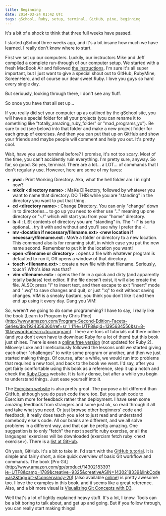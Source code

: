 ```yaml
---
title: Beginning
date: 2014-03-24 01:42 UTC
tags: gSchool, Ruby, setup, terminal, GitHub, pine, beginning
---
```


It's a bit of a shock to think that three full weeks have passed.

I started gSchool three weeks ago, and it's a bit insane how much we have learned. I really don't know where to start.

First we set up our computers. Luckily, our instructors Mike and Jeff compiled a complete run-through of our computer setup.
We started with a fresh MacBook Air and followed [the instructions](http://tutorials.gschool.it/computer_setup). I'm sure
it's all super important, but I just want to give a special shout out to GitHub, RubyMine, ScreenHero, and of course our dear
sweet Ruby. I love you guys so hard every single day.

But seriously, looking through there, I don't see any fluff.

So once you have that all set up...

If you really did set your computer up as outlined by the gSchool site, you will have a special folder for all your
projects (you can rename it to something like "totally\_amazing\_ruby\_folder" or "mad\_programs\_yo"). Be sure to cd (see below) into that
folder and make a new project folder for each group of exercises. And then you can put that up on GitHub and show your friends
and maybe people will comment and help you out. It's pretty cool.

Wait, have you used terminal before? I promise, it's not too scary. Most of the time, you can't accidently ruin everything.
I'm pretty sure, anyway. So far, so good. So yes, terminal. There are a lot... a LOT... of commands that I don't regularly use.
However, here are some of my faves:

* **pwd** : Print Working Directory. Aka, what the hell folder am I in right now?
* **mkdir &lt;directory name>** : MaKe DIRectory, followed by whatever you want to name that directory. DO THIS while you are "standing"
in the directory you want to put that thing.
* **cd &lt;directory name>** : Change Directory. You can only "change" down in to directories... to go up you need to either use ".." meaning
up one directory or "~/" which will start you from your "home" directory.
* **ls -l** : LiSt contents of directory you are "standing" in. The "-l" is sorta optional... try it with and without and you'll
see why I prefer the -l.
* **mv &lt;location if necessary/filename.ext> &lt;new location if necessary/filename.ext** : MoVe a folder or directory to a new location.
This command also is for renaming stuff, in which case you put the new name second. Remember to put it in the location you want!
* **open &lt;filename or directory>** : opens a file with whatever program is defaulted to run it, OR opens a window of that directory.
* **touch &lt;filename.ext>** : create a new file with that filename. Seriously, touch? Who's idea was that?
* **vim &lt;filename.ext>** : opens the file in a quick and dirty (and apparently totally badass) text editor. If the file doesn't exist,
it will also create the file. ALSO: press "i" to insert text, and then escape to exit "insert" mode and ":wq" to save changes
and quit, or just ":q" to exit without saving changes. VIM is a sneaky bastard, you think you don't like it and then end up using it
every day. Dang you VIM!

So, weren't we going to do some programming? I have to say, I really like the book [Learn to Program by Chris Pine]
(http://www.amazon.com/Program-Second-Edition-Facets-Series/dp/1934356360/ref=sr_1_1?ie=UTF8&qid=1395634556&sr=8-1&keywords=learn+to+program).
There are tons of tutorials out there online (and you don't even have to download Ruby for a lot of them) but this book
just shines. There is even a [online free version](https://pine.fm/LearnToProgram/) (not updated for Ruby 2).
Milovely Luke and I meticulously followed the lessons until
we started giving each other "challenges" to write some program or another, and then we just started making things.
Of course, after a while, we would run into problems that required a new tool, and back to the book we went. I'd say, after
you get fairly comfortable using this book as a reference, step it up a notch and check the [Ruby Docs](http://Ruby-Docs.org) website.
It is fairly dense, but after a while you begin to understand things. Just ease yourself into it.

The [Exercism website](http://exercism.io/) is also pretty great. The purpose a bit different than GitHub, although you
do push code there too. But you push code to Exercism more for feedback rather than deployment. I have seen some amazing
feedback from strangers and some just ok,  so read through it all
and take what you need. Or just browse other beginners' code and feedback, it really does teach you a lot to just read and understand
somebody else's code. All our brains are different, and we all solve problems in a different way, and that can be pretty amazing. One
suggestion is to only "fetch" the next specific ruby exercise, or all the languages' exercises will be downloaded (exercism fetch
ruby &lt;next exercise>). There is a [list at GitHub](https://github.com/exercism/xruby/blob/master/EXERCISES.txt).

Oh yeah, GitHub. It's a bit to take in. I'd start with the [GitHub tutorial](http://try.github.io/). It is simple and
fairly short, a nice quick overview of basic Git workflow and commands. The book [Pro Git]
(http://www.amazon.com/gp/product/1430218339?ie=UTF8&camp=1789&creative=9325&creativeASIN=1430218339&linkCode=as2&tag=git-sfconservancy-20)
(also available [online](http://git-scm.com/book))
is pretty awesome too. I love the examples in this book, and it seems like a great reference.  Also, and a bit more visual
is [Visualizing Git Concepts with D3](http://www.wei-wang.com/ExplainGitWithD3/).

Well that's a lot of lightly explained heavy stuff. It's a lot, I know. Tools can be a bit boring to talk about, and get
up and going. But if you follow through, you can really start making things!